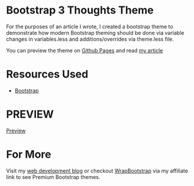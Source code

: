 Bootstrap 3 Thoughts Theme
======================

For the purposes of an article I wrote, I created a bootstrap theme to demonstrate how modern Bootstrap theming should be done via variable changes in variables.less and additions/overrides via theme.less file.

You can preview the theme on [Github Pages](http://antjanus.github.io/bootstrap-3-thoughts-theme) and read [my article](http://antjanus.com/blog/uncategorized/make-bootstrap-3-theme-proper-way/)

Resources Used
===============

* [Bootstrap](http://getbootstrap.com)

PREVIEW
=================
[Preview](http://antjanus.github.io/Green-Bootstrap-Theme/)

For More
=================

Visit my [web development blog](http://antjanus.com) or checkout [WrapBootstrap](http://antjanus.com/out/wrapbootstrap) via my affiliate link to see Premium Bootstrap themes.
